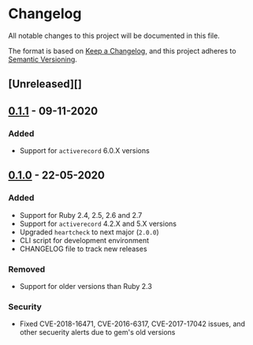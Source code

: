 # Changelog
All notable changes to this project will be documented in this file.

The format is based on [Keep a Changelog](https://keepachangelog.com/en/1.0.0/),
and this project adheres to [Semantic Versioning](https://semver.org/spec/v2.0.0.html).

## [Unreleased][]

## [0.1.1](https://github.com/locaweb/heartcheck-activerecord/compare/v0.1.0...v0.1.0) - 09-11-2020
### Added
  - Support for `activerecord` 6.0.X versions

## [0.1.0](https://github.com/locaweb/heartcheck-activerecord/compare/v0.1.0...v0.0.3) - 22-05-2020
### Added
  - Support for Ruby 2.4, 2.5, 2.6 and 2.7
  - Support for `activerecord` 4.2.X and 5.X versions
  - Upgraded `heartcheck` to next major (`2.0.0`)
  - CLI script for development environment
  - CHANGELOG file to track new releases

### Removed
  - Support for older versions than Ruby 2.3

### Security
  - Fixed CVE-2018-16471, CVE-2016-6317, CVE-2017-17042 issues, and other
    secuerity alerts due to gem's old versions

